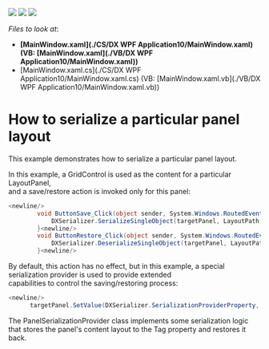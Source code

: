 <!-- default badges list -->
![](https://img.shields.io/endpoint?url=https://codecentral.devexpress.com/api/v1/VersionRange/128643832/21.1.5%2B)
[![](https://img.shields.io/badge/Open_in_DevExpress_Support_Center-FF7200?style=flat-square&logo=DevExpress&logoColor=white)](https://supportcenter.devexpress.com/ticket/details/E2320)
[![](https://img.shields.io/badge/📖_How_to_use_DevExpress_Examples-e9f6fc?style=flat-square)](https://docs.devexpress.com/GeneralInformation/403183)
<!-- default badges end -->
<!-- default file list -->
*Files to look at*:

* **[MainWindow.xaml](./CS/DX WPF Application10/MainWindow.xaml) (VB: [MainWindow.xaml](./VB/DX WPF Application10/MainWindow.xaml))**
* [MainWindow.xaml.cs](./CS/DX WPF Application10/MainWindow.xaml.cs) (VB: [MainWindow.xaml.vb](./VB/DX WPF Application10/MainWindow.xaml.vb))
<!-- default file list end -->
# How to serialize a particular panel layout


<p>This example demonstrates how to serialize a particular panel layout.</p><p>In this example, a GridControl is used as the content for a particular LayoutPanel, <br />
and a save/restore action is invoked only for this panel:<br />


```C#
<newline/>
        void ButtonSave_Click(object sender, System.Windows.RoutedEventArgs e) {<newline/>
            DXSerializer.SerializeSingleObject(targetPanel, LayoutPath, AppName);<newline/>
        }<newline/>
        void ButtonRestore_Click(object sender, System.Windows.RoutedEventArgs e) {<newline/>
            DXSerializer.DeserializeSingleObject(targetPanel, LayoutPath, AppName);<newline/>
        }<newline/>

```

</p><p>By default, this action has no effect, but in this example, a special serialization provider is used to provide extended <br />
capabilities to control the saving/restoring process: <br />


```C#
<newline/>
      targetPanel.SetValue(DXSerializer.SerializationProviderProperty, new PanelSerializationProvider());<newline/>

```

</p><p>The PanelSerializationProvider class implements some serialization logic that stores the panel's content layout to the Tag property and restores it back.</p>

<br/>


